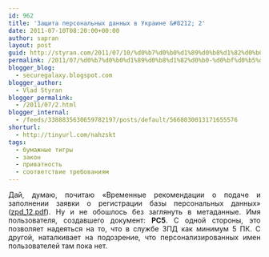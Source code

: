 ```yaml
---
id: 962
title: 'Защита персональных данных в Украине &#8212; 2'
date: 2011-07-10T08:20:00+00:00
author: sapran
layout: post
guid: http://styran.com/2011/07/10/%d0%b7%d0%b0%d1%89%d0%b8%d1%82%d0%b0-%d0%bf%d0%b5%d1%80%d1%81%d0%be%d0%bd%d0%b0%d0%bb%d1%8c%d0%bd%d1%8b%d1%85-%d0%b4%d0%b0%d0%bd%d0%bd%d1%8b%d1%85-%d0%b2-%d1%83%d0%ba%d1%80%d0%b0%d0%b8%d0%bd%d0%b5-2/
permalink: /2011/07/%d0%b7%d0%b0%d1%89%d0%b8%d1%82%d0%b0-%d0%bf%d0%b5%d1%80%d1%81%d0%be%d0%bd%d0%b0%d0%bb%d1%8c%d0%bd%d1%8b%d1%85-%d0%b4%d0%b0%d0%bd%d0%bd%d1%8b%d1%85-%d0%b2-%d1%83%d0%ba%d1%80%d0%b0%d0%b8%d0%bd%d0%b5-2/
blogger_blog:
  - securegalaxy.blogspot.com
blogger_author:
  - Vlad Styran
blogger_permalink:
  - /2011/07/2.html
blogger_internal:
  - /feeds/3388835630659782197/posts/default/5668030013171655576
shorturl:
  - http://tinyurl.com/nahzskt
tags:
  - бумажные тигры
  - закон
  - приватность
  - соответствие требованиям
---
```

<div style="text-align: justify;">
  Дай, думаю, почитаю &#171;Временные рекомендации о подаче и заполнении заявки о регистрации базы персональных данных&#187; (<a href="http://www.zpd.gov.ua/zpd_12.pdf">zpd_12.pdf</a>). Ну и не обошлось без заглянуть в метаданные. Имя пользователя, создавшего документ: <b>PC5</b>. С одной стороны, это позволяет надеяться на то, что в службе ЗПД как минимум 5 ПК. С другой, наталкивает на подозрение, что персонализированных имен пользователей там пока нет.
</div>

<div class="addtoany_share_save_container addtoany_content_bottom">
  <div class="a2a_kit a2a_kit_size_32 addtoany_list a2a_target" id="wpa2a_179">
    <a class="a2a_button_facebook" href="http://www.addtoany.com/add_to/facebook?linkurl=https%3A%2F%2Fblog.styran.com%2F2011%2F07%2F%25d0%25b7%25d0%25b0%25d1%2589%25d0%25b8%25d1%2582%25d0%25b0-%25d0%25bf%25d0%25b5%25d1%2580%25d1%2581%25d0%25be%25d0%25bd%25d0%25b0%25d0%25bb%25d1%258c%25d0%25bd%25d1%258b%25d1%2585-%25d0%25b4%25d0%25b0%25d0%25bd%25d0%25bd%25d1%258b%25d1%2585-%25d0%25b2-%25d1%2583%25d0%25ba%25d1%2580%25d0%25b0%25d0%25b8%25d0%25bd%25d0%25b5-2%2F&linkname=%D0%97%D0%B0%D1%89%D0%B8%D1%82%D0%B0%20%D0%BF%D0%B5%D1%80%D1%81%D0%BE%D0%BD%D0%B0%D0%BB%D1%8C%D0%BD%D1%8B%D1%85%20%D0%B4%D0%B0%D0%BD%D0%BD%D1%8B%D1%85%20%D0%B2%20%D0%A3%D0%BA%D1%80%D0%B0%D0%B8%D0%BD%D0%B5%20%E2%80%94%202" title="Facebook" rel="nofollow" target="_blank"></a><a class="a2a_button_twitter" href="http://www.addtoany.com/add_to/twitter?linkurl=https%3A%2F%2Fblog.styran.com%2F2011%2F07%2F%25d0%25b7%25d0%25b0%25d1%2589%25d0%25b8%25d1%2582%25d0%25b0-%25d0%25bf%25d0%25b5%25d1%2580%25d1%2581%25d0%25be%25d0%25bd%25d0%25b0%25d0%25bb%25d1%258c%25d0%25bd%25d1%258b%25d1%2585-%25d0%25b4%25d0%25b0%25d0%25bd%25d0%25bd%25d1%258b%25d1%2585-%25d0%25b2-%25d1%2583%25d0%25ba%25d1%2580%25d0%25b0%25d0%25b8%25d0%25bd%25d0%25b5-2%2F&linkname=%D0%97%D0%B0%D1%89%D0%B8%D1%82%D0%B0%20%D0%BF%D0%B5%D1%80%D1%81%D0%BE%D0%BD%D0%B0%D0%BB%D1%8C%D0%BD%D1%8B%D1%85%20%D0%B4%D0%B0%D0%BD%D0%BD%D1%8B%D1%85%20%D0%B2%20%D0%A3%D0%BA%D1%80%D0%B0%D0%B8%D0%BD%D0%B5%20%E2%80%94%202" title="Twitter" rel="nofollow" target="_blank"></a><a class="a2a_button_google_plus" href="http://www.addtoany.com/add_to/google_plus?linkurl=https%3A%2F%2Fblog.styran.com%2F2011%2F07%2F%25d0%25b7%25d0%25b0%25d1%2589%25d0%25b8%25d1%2582%25d0%25b0-%25d0%25bf%25d0%25b5%25d1%2580%25d1%2581%25d0%25be%25d0%25bd%25d0%25b0%25d0%25bb%25d1%258c%25d0%25bd%25d1%258b%25d1%2585-%25d0%25b4%25d0%25b0%25d0%25bd%25d0%25bd%25d1%258b%25d1%2585-%25d0%25b2-%25d1%2583%25d0%25ba%25d1%2580%25d0%25b0%25d0%25b8%25d0%25bd%25d0%25b5-2%2F&linkname=%D0%97%D0%B0%D1%89%D0%B8%D1%82%D0%B0%20%D0%BF%D0%B5%D1%80%D1%81%D0%BE%D0%BD%D0%B0%D0%BB%D1%8C%D0%BD%D1%8B%D1%85%20%D0%B4%D0%B0%D0%BD%D0%BD%D1%8B%D1%85%20%D0%B2%20%D0%A3%D0%BA%D1%80%D0%B0%D0%B8%D0%BD%D0%B5%20%E2%80%94%202" title="Google+" rel="nofollow" target="_blank"></a><a class="a2a_button_linkedin" href="http://www.addtoany.com/add_to/linkedin?linkurl=https%3A%2F%2Fblog.styran.com%2F2011%2F07%2F%25d0%25b7%25d0%25b0%25d1%2589%25d0%25b8%25d1%2582%25d0%25b0-%25d0%25bf%25d0%25b5%25d1%2580%25d1%2581%25d0%25be%25d0%25bd%25d0%25b0%25d0%25bb%25d1%258c%25d0%25bd%25d1%258b%25d1%2585-%25d0%25b4%25d0%25b0%25d0%25bd%25d0%25bd%25d1%258b%25d1%2585-%25d0%25b2-%25d1%2583%25d0%25ba%25d1%2580%25d0%25b0%25d0%25b8%25d0%25bd%25d0%25b5-2%2F&linkname=%D0%97%D0%B0%D1%89%D0%B8%D1%82%D0%B0%20%D0%BF%D0%B5%D1%80%D1%81%D0%BE%D0%BD%D0%B0%D0%BB%D1%8C%D0%BD%D1%8B%D1%85%20%D0%B4%D0%B0%D0%BD%D0%BD%D1%8B%D1%85%20%D0%B2%20%D0%A3%D0%BA%D1%80%D0%B0%D0%B8%D0%BD%D0%B5%20%E2%80%94%202" title="LinkedIn" rel="nofollow" target="_blank"></a><a class="a2a_dd addtoany_share_save" href="https://www.addtoany.com/share"></a>
  </div>
</div>